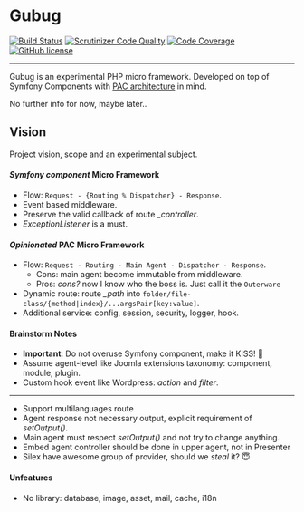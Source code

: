 # Gubug

[![Build Status](https://travis-ci.org/qaharmdz/gubug.svg?branch=master)](https://travis-ci.org/qaharmdz/gubug)
[![Scrutinizer Code Quality](https://scrutinizer-ci.com/g/qaharmdz/gubug/badges/quality-score.png?b=master)](https://scrutinizer-ci.com/g/qaharmdz/gubug/)
[![Code Coverage](https://scrutinizer-ci.com/g/qaharmdz/gubug/badges/coverage.png?b=master)](https://scrutinizer-ci.com/g/qaharmdz/gubug/)
[![GitHub license](https://img.shields.io/github/license/qaharmdz/gubug.svg)](https://github.com/qaharmdz/gubug/blob/master/LICENSE)

---

Gubug is an experimental PHP micro framework. Developed on top of Symfony Components with [PAC architecture](https://en.wikipedia.org/wiki/Presentation-abstraction-control) in mind.

No further info for now, maybe later..

## Vision
Project vision, scope and an experimental subject.

#### _Symfony component_ Micro Framework
- Flow: ```Request - {Routing % Dispatcher} - Response```.
- Event based middleware.
- Preserve the valid callback of route _\_controller_.
- _ExceptionListener_ is a must.

#### _Opinionated_ PAC Micro Framework
- Flow: ```Request - Routing - Main Agent - Dispatcher - Response```.
    - Cons: main agent become immutable from middleware.
    - Pros: _cons?_ now I know who the boss is. Just call it the ```Outerware```
- Dynamic route: route _\_path_ into ```folder/file-class/{method|index}/...argsPair[key:value]```.
- Additional service: config, session, security, logger, hook.

#### Brainstorm Notes
- __Important__: Do not overuse Symfony component, make it KISS! :kiss:
- Assume agent-level like Joomla extensions taxonomy: component, module, plugin.
- Custom hook event like Wordpress: _action_ and _filter_.
---
- Support multilanguages route
- Agent response not necessary output, explicit requirement of _setOutput()_.
- Main agent must respect _setOutput()_ and not try to change anything.
- Embed agent controller should be done in upper agent, not in Presenter
- Silex have awesome group of provider, should we _steal_ it? :innocent:

#### Unfeatures
- No library: database, image, asset, mail, cache, i18n

